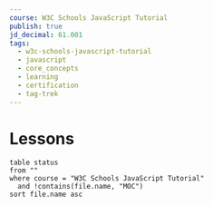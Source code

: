 ```yaml
---
course: W3C Schools JavaScript Tutorial
publish: true
jd_decimal: 61.001
tags:
  - w3c-schools-javascript-tutorial
  - javascript
  - core_concepts
  - learning
  - certification
  - tag-trek
---
```


# Lessons

```dataview
table status
from ""
where course = "W3C Schools JavaScript Tutorial"
  and !contains(file.name, "MOC")
sort file.name asc
```

